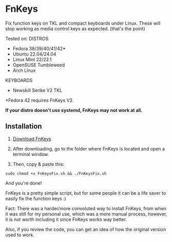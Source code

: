 # FnKeys

Fix function keys on TKL and compact keyboards under Linux. These will stop working as media control keys as expected. (that's the point)

Tested on:
DISTROS
- Fedora 38/39/40/41/42*
- Ubuntu 22.04/24.04
- Linux Mint 22/22.1
- OpenSUSE Tumbleweed
- Arch Linux

KEYBOARDS
- Newskill Serike V2 TKL

*Fedora 42 requires FnKeys V2.

**If your distro doesn't use systemd, FnKeys may not work at all.**

## Installation
1. [Download FnKeys](https://github.com/ivandfx/fnkeys/releases)

2. After downloading, go to the folder where FnKeys is located and open a terminal window.

3. Then, copy & paste this:

```
sudo chmod +x FnKeysFix.sh && ./FnKeysFix.sh
```

And you're done!

FnKeys is a pretty simple script, but for some people it can be a life saver to easily fix the function keys :)

Fact: There was a harder/more convoluted way to install FnKeys, from when it was still for my personal use, which was a more manual process, however, it is not worth including it since FnKeys works way better.

Also, if you review the code, you can get an idea of ​​how the original version used to work.
